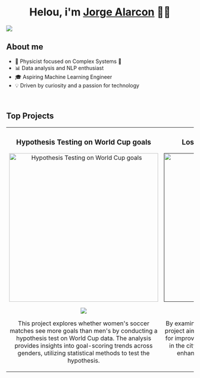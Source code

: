<div align="center">
<h1 align="center">Helou, i'm <a href="www.linkedin.com/in/jorgealarconp">Jorge Alarcon</a> 🙋‍♂️</h1>
</div>
<img src="https://i.imgur.com/ZBhEqoj.png">

## About me
- 🚀 Physicist focused on Complex Systems 🚀
- 📊 Data analysis and NLP enthusiast
- 🎓 Aspiring Machine Learning Engineer
- 💡 Driven by curiosity and a passion for technology
<br>

## Top Projects
<table>
<tr>
<td width="50%">
<h3 align="center">Hypothesis Testing on World Cup goals</h3>
<div align="center">
<a href="https://github.com/jorgealarcon07/project1/blob/main/5_Hypothesis_testing.ipynb" target="_blank"><img src="https://i.imgur.com/vTTolEn.jpeg" width="400" alt="Hypothesis Testing on World Cup goals"></a>
<p>
<a href="" target="_blank">
<img src="https://img.shields.io/badge/CÓDIGO-ff9?style=for-the-badge&logo=github&logoColor=black">
</a>
</p>
<p>This project explores whether women's soccer matches see more goals than men's by conducting a hypothesis test on World Cup data. The analysis provides insights into goal-scoring trends across genders, utilizing statistical methods to test the hypothesis.</p>
</div>
                                                                                      
</td>

<td width="50%">
<h3 align="center">Los Angeles Crime Data Analysis</h3>
<div align="center">                                       
<a href="" target="_blank"><img src="https://i.imgur.com/GgQBo3w.jpeg" width="400" alt="Los Angeles Crime Data Analysis"></a>
<p>
<a href="" target="_blank">
<img src="https://img.shields.io/badge/C%C3%93DIGO-80ffaa?style=for-the-badge&logo=github&logoColor=black">
</a>
</p>
<p>By examining patterns and trends in crime data, this project aims to provide actionable recommendations for improving crime prevention and response efforts in the city. The goal is to leverage data insights to enhance public safety and effectively target resources in Los Angeles.</p>
</div>                                                             
</table>                                                                                 
</div>
<br>

</td>  

</table>                                                                                 
</div>
<br>
